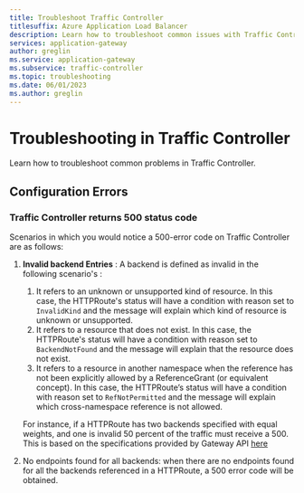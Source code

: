 ```yaml
---
title: Troubleshoot Traffic Controller
titlesuffix: Azure Application Load Balancer
description: Learn how to troubleshoot common issues with Traffic Controller
services: application-gateway
author: greglin
ms.service: application-gateway
ms.subservice: traffic-controller
ms.topic: troubleshooting
ms.date: 06/01/2023
ms.author: greglin
---
```


# Troubleshooting in Traffic Controller

Learn how to troubleshoot common problems in Traffic Controller.

## Configuration Errors

### Traffic Controller returns 500 status code

Scenarios in which you would notice a 500-error code on Traffic Controller are as follows:
1. __Invalid backend Entries__ : A backend is defined as invalid in the following scenario's :
    1. It refers to an unknown or unsupported kind of resource. In this case, the HTTPRoute's status will have a condition with reason set to `InvalidKind` and the message will explain which kind of resource is unknown or unsupported.
    1. It refers to a resource that does not exist. In this case, the HTTPRoute's status will have a condition with reason set to `BackendNotFound` and the message will explain that the resource does not exist.
    1. It refers to a resource in another namespace when the reference has not been explicitly allowed by a ReferenceGrant (or equivalent concept). In this case, the HTTPRoute’s status will have a condition with reason set to `RefNotPermitted` and the message will explain which cross-namespace reference is not allowed.

    For instance, if a HTTPRoute has two backends specified with equal weights, and one is invalid 50 percent of the traffic must receive a 500. This is based on the specifications provided by Gateway API [here](https://gateway-api.sigs.k8s.io/v1alpha2/references/spec/#gateway.networking.k8s.io%2fv1beta1.HTTPRouteRule)

1. No endpoints found for all backends: when there are no endpoints found for all the backends referenced in a HTTPRoute, a 500 error code will be obtained.

